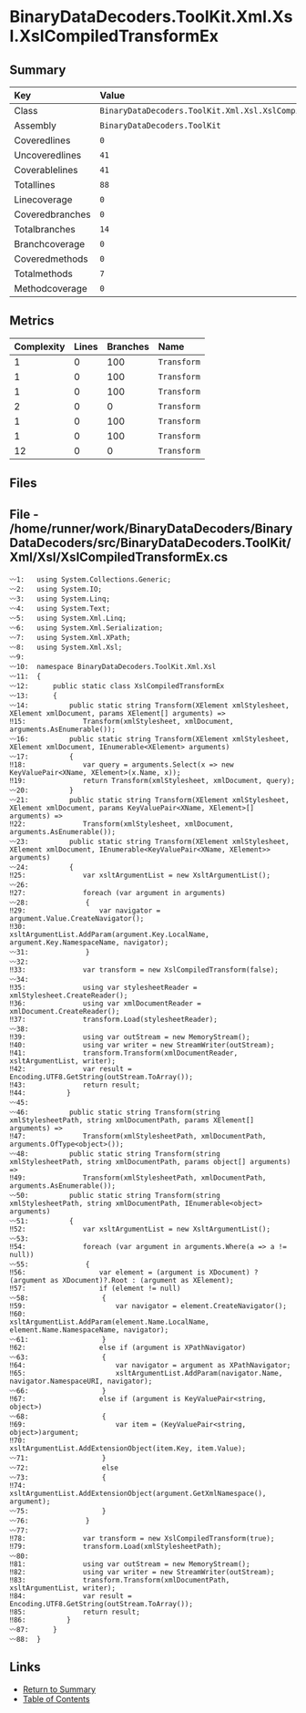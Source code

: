 ﻿# BinaryDataDecoders.ToolKit.Xml.Xsl.XslCompiledTransformEx

## Summary

| Key             | Value                                                       |
| :-------------- | :---------------------------------------------------------- |
| Class           | `BinaryDataDecoders.ToolKit.Xml.Xsl.XslCompiledTransformEx` |
| Assembly        | `BinaryDataDecoders.ToolKit`                                |
| Coveredlines    | `0`                                                         |
| Uncoveredlines  | `41`                                                        |
| Coverablelines  | `41`                                                        |
| Totallines      | `88`                                                        |
| Linecoverage    | `0`                                                         |
| Coveredbranches | `0`                                                         |
| Totalbranches   | `14`                                                        |
| Branchcoverage  | `0`                                                         |
| Coveredmethods  | `0`                                                         |
| Totalmethods    | `7`                                                         |
| Methodcoverage  | `0`                                                         |

## Metrics

| Complexity | Lines | Branches | Name        |
| :--------- | :---- | :------- | :---------- |
| 1          | 0     | 100      | `Transform` |
| 1          | 0     | 100      | `Transform` |
| 1          | 0     | 100      | `Transform` |
| 2          | 0     | 0        | `Transform` |
| 1          | 0     | 100      | `Transform` |
| 1          | 0     | 100      | `Transform` |
| 12         | 0     | 0        | `Transform` |

## Files

## File - /home/runner/work/BinaryDataDecoders/BinaryDataDecoders/src/BinaryDataDecoders.ToolKit/Xml/Xsl/XslCompiledTransformEx.cs

```CSharp
〰1:   using System.Collections.Generic;
〰2:   using System.IO;
〰3:   using System.Linq;
〰4:   using System.Text;
〰5:   using System.Xml.Linq;
〰6:   using System.Xml.Serialization;
〰7:   using System.Xml.XPath;
〰8:   using System.Xml.Xsl;
〰9:   
〰10:  namespace BinaryDataDecoders.ToolKit.Xml.Xsl
〰11:  {
〰12:      public static class XslCompiledTransformEx
〰13:      {
〰14:          public static string Transform(XElement xmlStylesheet, XElement xmlDocument, params XElement[] arguments) =>
‼15:              Transform(xmlStylesheet, xmlDocument, arguments.AsEnumerable());
〰16:          public static string Transform(XElement xmlStylesheet, XElement xmlDocument, IEnumerable<XElement> arguments)
〰17:          {
‼18:              var query = arguments.Select(x => new KeyValuePair<XName, XElement>(x.Name, x));
‼19:              return Transform(xmlStylesheet, xmlDocument, query);
〰20:          }
〰21:          public static string Transform(XElement xmlStylesheet, XElement xmlDocument, params KeyValuePair<XName, XElement>[] arguments) =>
‼22:              Transform(xmlStylesheet, xmlDocument, arguments.AsEnumerable());
〰23:          public static string Transform(XElement xmlStylesheet, XElement xmlDocument, IEnumerable<KeyValuePair<XName, XElement>> arguments)
〰24:          {
‼25:              var xsltArgumentList = new XsltArgumentList();
〰26:  
‼27:              foreach (var argument in arguments)
〰28:              {
‼29:                  var navigator = argument.Value.CreateNavigator();
‼30:                  xsltArgumentList.AddParam(argument.Key.LocalName, argument.Key.NamespaceName, navigator);
〰31:              }
〰32:  
‼33:              var transform = new XslCompiledTransform(false);
〰34:  
‼35:              using var stylesheetReader = xmlStylesheet.CreateReader();
‼36:              using var xmlDocumentReader = xmlDocument.CreateReader();
‼37:              transform.Load(stylesheetReader);
〰38:  
‼39:              using var outStream = new MemoryStream();
‼40:              using var writer = new StreamWriter(outStream);
‼41:              transform.Transform(xmlDocumentReader, xsltArgumentList, writer);
‼42:              var result = Encoding.UTF8.GetString(outStream.ToArray());
‼43:              return result;
‼44:          }
〰45:  
〰46:          public static string Transform(string xmlStylesheetPath, string xmlDocumentPath, params XElement[] arguments) =>
‼47:              Transform(xmlStylesheetPath, xmlDocumentPath, arguments.OfType<object>());
〰48:          public static string Transform(string xmlStylesheetPath, string xmlDocumentPath, params object[] arguments) =>
‼49:              Transform(xmlStylesheetPath, xmlDocumentPath, arguments.AsEnumerable());
〰50:          public static string Transform(string xmlStylesheetPath, string xmlDocumentPath, IEnumerable<object> arguments)
〰51:          {
‼52:              var xsltArgumentList = new XsltArgumentList();
〰53:  
‼54:              foreach (var argument in arguments.Where(a => a != null))
〰55:              {
‼56:                  var element = (argument is XDocument) ? (argument as XDocument)?.Root : (argument as XElement);
‼57:                  if (element != null)
〰58:                  {
‼59:                      var navigator = element.CreateNavigator();
‼60:                      xsltArgumentList.AddParam(element.Name.LocalName, element.Name.NamespaceName, navigator);
〰61:                  }
‼62:                  else if (argument is XPathNavigator)
〰63:                  {
‼64:                      var navigator = argument as XPathNavigator;
‼65:                      xsltArgumentList.AddParam(navigator.Name, navigator.NamespaceURI, navigator);
〰66:                  }
‼67:                  else if (argument is KeyValuePair<string, object>)
〰68:                  {
‼69:                      var item = (KeyValuePair<string, object>)argument;
‼70:                      xsltArgumentList.AddExtensionObject(item.Key, item.Value);
〰71:                  }
〰72:                  else
〰73:                  {
‼74:                      xsltArgumentList.AddExtensionObject(argument.GetXmlNamespace(), argument);
〰75:                  }
〰76:              }
〰77:  
‼78:              var transform = new XslCompiledTransform(true);
‼79:              transform.Load(xmlStylesheetPath);
〰80:  
‼81:              using var outStream = new MemoryStream();
‼82:              using var writer = new StreamWriter(outStream);
‼83:              transform.Transform(xmlDocumentPath, xsltArgumentList, writer);
‼84:              var result = Encoding.UTF8.GetString(outStream.ToArray());
‼85:              return result;
‼86:          }
〰87:      }
〰88:  }
```

## Links

* [Return to Summary](Summary.md)
* [Table of Contents](../TOC.md)

